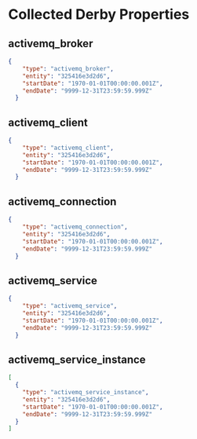 # Collected Derby Properties

## activemq_broker

```json
{
    "type": "activemq_broker",
    "entity": "325416e3d2d6",
    "startDate": "1970-01-01T00:00:00.001Z",
    "endDate": "9999-12-31T23:59:59.999Z"
  }
```

## activemq_client

```json
{
    "type": "activemq_client",
    "entity": "325416e3d2d6",
    "startDate": "1970-01-01T00:00:00.001Z",
    "endDate": "9999-12-31T23:59:59.999Z"
  }
```

## activemq_connection

```json
{
    "type": "activemq_connection",
    "entity": "325416e3d2d6",
    "startDate": "1970-01-01T00:00:00.001Z",
    "endDate": "9999-12-31T23:59:59.999Z"
  }
```

## activemq_service

```json
{
    "type": "activemq_service",
    "entity": "325416e3d2d6",
    "startDate": "1970-01-01T00:00:00.001Z",
    "endDate": "9999-12-31T23:59:59.999Z"
  }
```

## activemq_service_instance

```json
[
  {
    "type": "activemq_service_instance",
    "entity": "325416e3d2d6",
    "startDate": "1970-01-01T00:00:00.001Z",
    "endDate": "9999-12-31T23:59:59.999Z"
  }
]
```